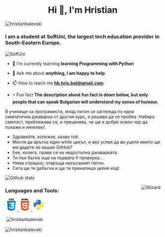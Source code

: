 <h1 align="center">Hi 👋, I'm Hristian</h1>
<p align="left"> <img src="https://komarev.com/ghpvc/?username=hristianbalevski&label=Profile%20views&color=0e75b6&style=flat" alt="hristianbalevski" /> </p>
<h3 align="left">I am a student at SoftUni, the largest tech education provider in South-Eastern Europe.</h3>
<img align="center" alt="SoftUni" src="https://softuni.bg/Files/Publications/2016/01/softuni-26_17484687.jpg">


- 🌱 I’m currently learning **learning Programming with Python**

- 💬 Ask me about **anything, I am happy to help**

- 📫 How to reach me **hb.hris.bal@gmail.com**

- ⚡ Fun fact ****The description about fun fact is down below, but only people that can speak Bulgarian will understand my sense of humour.****

В училище за програмисти, млад питон се заглежда по една симпатична джаварка от другия курс, и решава да се пробва. Набира смелост, приближава се, и преценява, че ще е добре освен чар да покаже и интелект. 

- Здравейте, колежке, казва той. 
- Мисля да врътна един while цикъл, и ако успея да ви уцеля името ще ми дадете ли вашия GitHub?
- Еее, колега, прави се на недостъпна джаварката.
- Ти пък бъгна още на първата if проверка... 
- Няма страшно, отвръща нахъсаният питон. 
- Сега ще те дебъгна и ще ти пренапиша целия код!

![Github stats](https://github-readme-stats.vercel.app/api?username=hristianbalevski&count_private=true&show_icons=true&theme=radical)



<img align="right" alt="Wizard" src="https://quiz.softuni.bg/Content/images/softuni-wizard.png">

</p>

<h3 align="left">Languages and Tools:</h3>
<p align="left"> <a href="https://www.w3schools.com/css/" target="_blank" rel="noreferrer"> <img src="https://raw.githubusercontent.com/devicons/devicon/master/icons/css3/css3-original-wordmark.svg" alt="css3" width="40" height="40"/> </a> <a href="https://www.w3.org/html/" target="_blank" rel="noreferrer"> <img src="https://raw.githubusercontent.com/devicons/devicon/master/icons/html5/html5-original-wordmark.svg" alt="html5" width="40" height="40"/> </a> <a href="https://www.python.org" target="_blank" rel="noreferrer"> <img src="https://raw.githubusercontent.com/devicons/devicon/master/icons/python/python-original.svg" alt="python" width="40" height="40"/> </a> </p>

<p>&nbsp;<img align="center" src="https://github-readme-stats.vercel.app/api?username=hristianbalevski&show_icons=true&locale=en" alt="hristianbalevski" /></p>

<p><img align="center" src="https://github-readme-streak-stats.herokuapp.com/?user=hristianbalevski&" alt="hristianbalevski" /></p>
